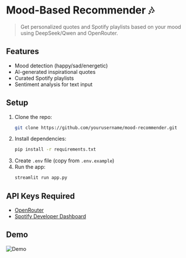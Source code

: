 # Mood-Based Recommender 🎶

> Get personalized quotes and Spotify playlists based on your mood using DeepSeek/Qwen and OpenRouter.

## Features
- Mood detection (happy/sad/energetic)
- AI-generated inspirational quotes
- Curated Spotify playlists
- Sentiment analysis for text input

## Setup
1. Clone the repo:
   ```bash
   git clone https://github.com/yourusername/mood-recommender.git
   ```
2. Install dependencies:
   ```bash
   pip install -r requirements.txt
   ```
3. Create `.env` file (copy from `.env.example`)
4. Run the app:
   ```bash
   streamlit run app.py
   ```

## API Keys Required
- [OpenRouter](https://openrouter.ai/keys)
- [Spotify Developer Dashboard](https://developer.spotify.com/dashboard/)

## Demo
![Demo](images/demo.gif)
